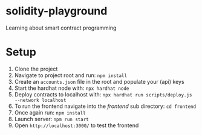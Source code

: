 # solidity-playground
Learning about smart contract programming

# Setup

1. Clone the project
2. Navigate to project root and run: `npm install`
3. Create an `accounts.json` file in the root and populate your (api) keys
4. Start the hardhat node with: `npx hardhat node`
5. Deploy contracts to localhost with: `npx hardhat run scripts/deploy.js --network localhost`
6. To run the frontend navigate into the _frontend_ sub directory: `cd frontend`
7. Once again run: `npm install`
8. Launch server: `npm run start`
9. Open `http://localhost:3000/` to test the frontend
    
